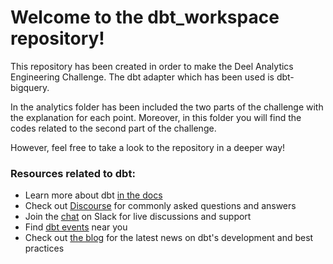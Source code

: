 # Welcome to the dbt_workspace repository!

This repository has been created in order to make the Deel Analytics Engineering Challenge. The dbt adapter which has been used is dbt-bigquery.

In the analytics folder has been included the two parts of the challenge with the explanation for each point.
Moreover, in this folder you will find the codes related to the second part of the challenge.

However, feel free to take a look to the repository in a deeper way!


### Resources related to dbt:
- Learn more about dbt [in the docs](https://docs.getdbt.com/docs/introduction)
- Check out [Discourse](https://discourse.getdbt.com/) for commonly asked questions and answers
- Join the [chat](https://community.getdbt.com/) on Slack for live discussions and support
- Find [dbt events](https://events.getdbt.com) near you
- Check out [the blog](https://blog.getdbt.com/) for the latest news on dbt's development and best practices
